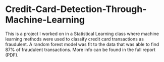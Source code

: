 # Credit-Card-Detection-Through-Machine-Learning
This is a project I worked on in a Statistical Learning class where machine learning methods were used to classify credit card transactions as fraudulent. A random forest model was fit to the data that was able to find 87% of fraudulent transactions. More info can be found in the full report (PDF).

